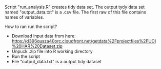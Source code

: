 Script "run_analysis.R" creates tidy data set.
The output tydy data set named "output_data.txt" is a .csv file. The first raw of this file contains names of variables.

How to ran run the script?
* Download input data from here: https://d396qusza40orc.cloudfront.net/getdata%2Fprojectfiles%2FUCI%20HAR%20Dataset.zip
* Unpuck .zip file into R working directory
* Run the script
* File "output_data.txt" is a output tidy dataset

